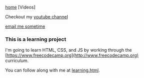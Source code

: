[home](https://greysonthegamer.github.io/)          [Videos]



Checkout my [youtube channel](https://www.youtube.com/channel/UC834hsJEf0h6trX93Za5UTA/featured?flow=grid)

[email me sometime](mailto:greyson.t.danner@gmail.com?subject=Saw%20you%20on%20Github)

### This is a learning project

I'm going to learn HTML, CSS, and JS by working through the [https://www.freecodecamp.org](http://www.freecodecamp.org) curriculum.


You can follow along with me at [learning.html](https://greysonthegamer.github.io/learning.html).

